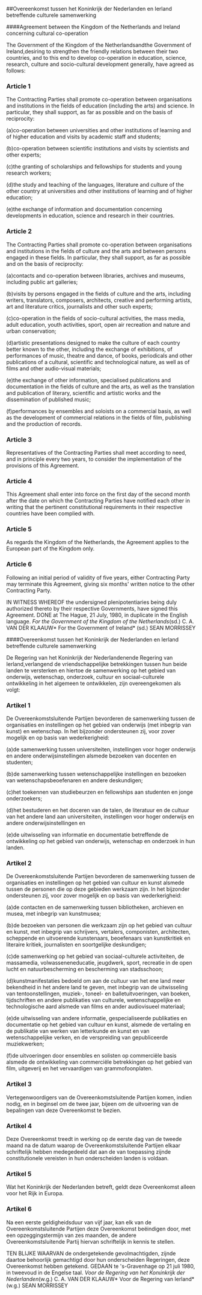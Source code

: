 <meta http-equiv='Content-Type' content='text/html; charset=utf-8' />

##Overeenkomst tussen het Koninkrijk der Nederlanden en Ierland betreffende culturele samenwerking

####Agreement between the Kingdom of the Netherlands and Ireland concerning cultural co-operation

The Government of the Kingdom of the Netherlandsandthe Government of Ireland,desiring to strengthen the friendly relations between their two countries, and to this end to develop co-operation in education, science, research, culture and socio-cultural development generally, have agreed as follows:

### Article  1  

The Contracting Parties shall promote co-operation between organisations and institutions in the fields of education (including the arts) and science. In particular, they shall support, as far as possible and on the basis of reciprocity:

(a)co-operation between universities and other institutions of learning and of higher education and visits by academic staff and students;

(b)co-operation between scientific institutions and visits by scientists and other experts;

(c)the granting of scholarships and fellowships for students and young research workers;

(d)the study and teaching of the languages, literature and culture of the other country at universities and other institutions of learning and of higher education;

(e)the exchange of information and documentation concerning developments in education, science and research in their countries.

### Article  2  

The Contracting Parties shall promote co-operation between organisations and institutions in the fields of culture and the arts and between persons engaged in these fields. In particular, they shall support, as far as possible and on the basis of reciprocity:

(a)contacts and co-operation between libraries, archives and museums, including public art galleries;

(b)visits by persons engaged in the fields of culture and the arts, including writers, translators, composers, architects, creative and performing artists, art and literature critics, journalists and other such experts;

(c)co-operation in the fields of socio-cultural activities, the mass media, adult education, youth activities, sport, open air recreation and nature and urban conservation;

(d)artistic presentations designed to make the culture of each country better known to the other, including the exchange of exhibitions, of performances of music, theatre and dance, of books, periodicals and other publications of a cultural, scientific and technological nature, as well as of films and other audio-visual materials;

(e)the exchange of other information, specialised publications and documentation in the fields of culture and the arts, as well as the translation and publication of literary, scientific and artistic works and the dissemination of published music;

(f)performances by ensembles and soloists on a commercial basis, as well as the development of commercial relations in the fields of film, publishing and the production of records.

### Article  3  

Representatives of the Contracting Parties shall meet according to need, and in principle every two years, to consider the implementation of the provisions of this Agreement.

### Article  4  

This Agreement shall enter into force on the first day of the second month after the date on which the Contracting Parties have notified each other in writing that the pertinent constitutional requirements in their respective countries have been complied with.

### Article  5  

As regards the Kingdom of the Netherlands, the Agreement applies to the European part of the Kingdom only.

### Article  6  

Following an initial period of validity of five years, either Contracting Party may terminate this Agreement, giving six months' written notice to the other Contracting Party.

IN WITNESS WHEREOF the undersigned plenipotentiaries being duly authorized thereto by their respective Governments, have signed this Agreement. DONE at The Hague, 21 July, 1980, in duplicate in the English language. *For the Government of the Kingdom of the Netherlands*(sd.) C. A. VAN DER KLAAUW* For the Government of Ireland* (sd.) SEAN MORRISSEY 

####Overeenkomst tussen het Koninkrijk der Nederlanden en Ierland betreffende culturele samenwerking

De Regering van het Koninkrijk der Nederlandenende Regering van Ierland,verlangend de vriendschappelijke betrekkingen tussen hun beide landen te versterken en hiertoe de samenwerking op het gebied van onderwijs, wetenschap, onderzoek, cultuur en sociaal-culturele ontwikkeling in het algemeen te ontwikkelen, zijn overeengekomen als volgt:

### Artikel  1  

De Overeenkomstsluitende Partijen bevorderen de samenwerking tussen de organisaties en instellingen op het gebied van onderwijs (met inbegrip van kunst) en wetenschap. In het bijzonder ondersteunen zij, voor zover mogelijk en op basis van wederkerigheid:

(a)de samenwerking tussen universiteiten, instellingen voor hoger onderwijs en andere onderwijsinstellingen alsmede bezoeken van docenten en studenten;

(b)de samenwerking tussen wetenschappelijke instellingen en bezoeken van wetenschapsbeoefenaren en andere deskundigen;

(c)het toekennen van studiebeurzen en fellowships aan studenten en jonge onderzoekers;

(d)het bestuderen en het doceren van de talen, de literatuur en de cultuur van het andere land aan universiteiten, instellingen voor hoger onderwijs en andere onderwijsinstellingen en

(e)de uitwisseling van informatie en documentatie betreffende de ontwikkeling op het gebied van onderwijs, wetenschap en onderzoek in hun landen.

### Artikel  2  

De Overeenkomstsluitende Partijen bevorderen de samenwerking tussen de organisaties en instellingen op het gebied van cultuur en kunst alsmede tussen de personen die op deze gebieden werkzaam zijn. In het bijzonder ondersteunen zij, voor zover mogelijk en op basis van wederkerigheid:

(a)de contacten en de samenwerking tussen bibliotheken, archieven en musea, met inbegrip van kunstmusea;

(b)de bezoeken van personen die werkzaam zijn op het gebied van cultuur en kunst, met inbegrip van schrijvers, vertalers, componisten, architecten, scheppende en uitvoerende kunstenaars, beoefenaars van kunstkritiek en literaire kritiek, journalisten en soortgelijke deskundigen;

(c)de samenwerking op het gebied van sociaal-culturele activiteiten, de massamedia, volwasseneneducatie, jeugdwerk, sport, recreatie in de open lucht en natuurbescherming en bescherming van stadsschoon;

(d)kunstmanifestaties bedoeld om aan de cultuur van het ene land meer bekendheid in het andere land te geven, met inbegrip van de uitwisseling van tentoonstellingen, muziek-, toneel- en balletuitvoeringen, van boeken, tijdschriften en andere publikaties van culturele, wetenschappelijke en technologische aard alsmede van films en ander audiovisueel materiaal;

(e)de uitwisseling van andere informatie, gespecialiseerde publikaties en documentatie op het gebied van cultuur en kunst, alsmede de vertaling en de publikatie van werken van letterkunde en kunst en van wetenschappelijke verken, en de verspreiding van gepubliceerde muziekwerken;

(f)de uitvoeringen door ensembles en solisten op commerciële basis alsmede de ontwikkeling van commerciële betrekkingen op het gebied van film, uitgeverij en het vervaardigen van grammofoonplaten.

### Artikel  3  

Vertegenwoordigers van de Overeenkomstsluitende Partijen komen, indien nodig, en in beginsel om de twee jaar, bijeen om de uitvoering van de bepalingen van deze Overeenkomst te bezien.

### Artikel  4  

Deze Overeenkomst treedt in werking op de eerste dag van de tweede maand na de datum waarop de Overeenkomstsluitende Partijen elkaar schriftelijk hebben medegedeeld dat aan de van toepassing zijnde constitutionele vereisten in hun onderscheiden landen is voldaan.

### Artikel  5  

Wat het Koninkrijk der Nederlanden betreft, geldt deze Overeenkomst alleen voor het Rijk in Europa.

### Artikel  6  

Na een eerste geldigheidsduur van vijf jaar, kan elk van de Overeenkomstsluitende Partijen deze Overeenkomst beëindigen door, met een opzeggingstermijn van zes maanden, de andere Overeenkomstsluitende Partij hiervan schriftelijk in kennis te stellen.

TEN BLIJKE WAARVAN de ondergetekende gevolmachtigden, zijnde daartoe behoorlijk gemachtigd door hun onderscheiden Regeringen, deze Overeenkomst hebben getekend. GEDAAN te 's-Gravenhage op 21 juli 1980, in tweevoud in de Engelse taal. *Voor de Regering van het Konιinkrijk der Nederlanden*(w.g.) C. A. VAN DER KLAAUW* Voor de Regering van Ierland* (w.g.) SEAN MORRISSEY 

